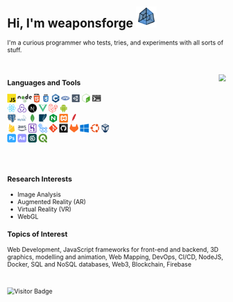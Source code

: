 # Hi, I'm weaponsforge <img src='tesseract3.gif' width=48 height=48 />

I'm a curious programmer who tests, tries, and experiments with all sorts of stuff.
<br /><br /><br />

<p>
  <img align="right" src="https://github-readme-stats.vercel.app/api?username=weaponsforge&theme=algolia&show_icons=true&count_private=true" />

  <p>
    <h3>Languages and Tools</h3>
    <code><a href="https://developer.mozilla.org/en-US/docs/Web/JavaScript"><img height="20" alt="Javascript" src="icons/javascript.svg"></a></code>
    <code><a href="https://nodejs.org/en/"><img height="20" alt="NodeJS" src="icons/nodejs.svg"></a></code>
    <code><img height="20" alt="HTML5" src="icons/html5.svg"></code>
    <code><img height="20" alt="CSS3" src="icons/css.svg"></code>
    <code><img height="20" alt="C++" src="icons/cpp.svg"></code>
    <code><a href="https://www.php.net/"><img height="20" alt="PHP" src="icons/php.svg"></a></code>
    <code><a href="https://unity.com/"><img height="20" alt="Unity3D" src="icons/unity3d.svg"></a></code>
    <code><img height="20" alt="Bash scripts" src="icons/bash.svg"></code>
    <code><img height="20" alt="Bat scripts" src="icons/windowsterminal.svg"></code><br />
    <code><a href="https://reactjs.org/docs/create-a-new-react-app.html"><img height="20" alt="React" src="icons/react-original.svg"></a></code>
    <code><a href="https://redux-toolkit.js.org/"><img height="20" alt="Redux" src="icons/redux.svg"></a></code>
    <code><a href="https://nextjs.org/"><img height="20" alt="NextJS" src="icons/nextjs.svg"></a></code>
    <code><a href="https://vuejs.org/"><img height="20" alt="VueJS" src="icons/vue.svg"></a></code>
    <code><a href="https://laravel.com/"><img height="20" alt="Laravel" src="icons/laravel.svg"></a></code>
    <code><a href="https://developer.android.com/"><img height="20" alt="Android native" src="icons/android.svg"></a></code><br />
    <code><a href="https://www.postgresql.org/"><img height="20" alt="PostgreSQL" src="icons/postgresql.svg"></a></code>
    <code><a href="https://www.mysql.com/"><img height="20" alt="MySQL" src="icons/mysql.svg"></a></code>
    <code><a href="https://www.mongodb.com/"><img height="20" alt="MongoDB" src="icons/mongodb.svg"></a></code>
    <code><a href="https://www.sqlite.org/index.html"><img height="20" alt="SQLite" src="icons/sqlite.svg"></a></code>
    <code><a href="https://www.nginx.com/"><img height="20" alt="" src="icons/nginx.svg"></a></code>
    <code><a href="https://www.apachefriends.org/"><img height="20" alt="" src="icons/xampp.svg"></a></code>
    <code><a href="https://httpd.apache.org/"><img height="20" alt="" src="icons/apache.svg"></a></code><br />
    <code><a href="https://firebase.google.com/"><img height="20" alt="Firebase" src="icons/firebase.svg"></a></code>
    <code><a href="https://aws.amazon.com/"><img height="20" alt="Amazon Web Services" src="icons/aws.svg"></a></code>
    <code><a href="https://www.heroku.com/"><img height="20" alt="Heroku" src="icons/heroku.svg"></a></code>
    <code><a href="https://github.com/features/actions"><img height="20" alt="Github Actions" src="icons/gh-actions.svg"></a></code>
    <code><a href="https://git-scm.com/"><img height="20" alt="Git" src="icons/git-original.svg"></a></code>
    <code><a href="https://github.com/"><img height="20" alt="Github" src="icons/github.svg"></a></code>
    <code><a href="https://about.gitlab.com/"><img height="20" alt="Gitlab" src="icons/gitlab.svg"></a></code>
    <code><a href="https://www.microsoft.com/en-ph/"><img height="20" alt="Windows" src="icons/windows.svg"></a></code>
    <code><a href="https://ubuntu.com/"><img height="20" alt="Ubuntu" src="icons/ubuntu.svg"></a></code>
    <code><a href="https://www.virtualbox.org/"><img height="20" alt="Oracle Virtual Box" src="icons/virtualbox.svg"></a></code><br />
    <code><a href="https://www.adobe.com/ph_en/products/photoshop.html"><img height="20" alt="Adobe Photoshop" src="icons/adobe-photoshop.svg"></a></code>
    <code><a href="https://www.adobe.com/ph_en/products/aftereffects.html"><img height="20" alt="Adobe After Effects" src="icons/adobe-ae.svg"></a></code>
    <code><a href="https://asean.autodesk.com/products/3ds-max/overview?term=1-YEAR&tab=subscription"><img height="20" alt="3ds Max" src="icons/3dsmax.png"></a></code>
    <code><a href="https://qgis.org/en/site/"><img height="20" alt="QGIS" src="icons/qgis.svg"></a></code>
  </p>
</p>

<br /><br />


### Research Interests

- Image Analysis
- Augmented Reality (AR)
- Virtual Reality (VR)
- WebGL

### Topics of Interest

Web Development, JavaScript frameworks for front-end and backend, 3D graphics, modelling and animation, Web Mapping, DevOps, CI/CD, NodeJS, Docker, SQL and NoSQL databases, Web3, Blockchain, Firebase

<br />

![Visitor Badge](https://visitor-badge.glitch.me/badge?page_id=weaponsforge.visitor-badge)

